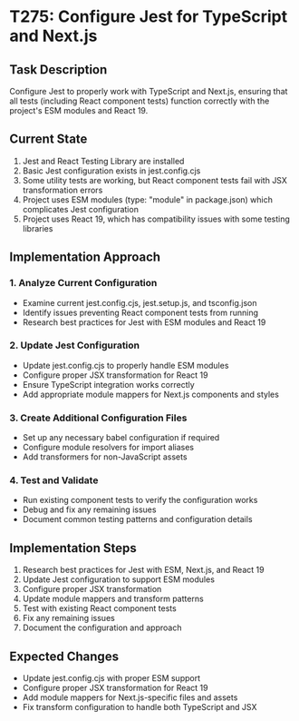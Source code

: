 # T275: Configure Jest for TypeScript and Next.js

## Task Description
Configure Jest to properly work with TypeScript and Next.js, ensuring that all tests (including React component tests) function correctly with the project's ESM modules and React 19.

## Current State
1. Jest and React Testing Library are installed
2. Basic Jest configuration exists in jest.config.cjs
3. Some utility tests are working, but React component tests fail with JSX transformation errors
4. Project uses ESM modules (type: "module" in package.json) which complicates Jest configuration
5. Project uses React 19, which has compatibility issues with some testing libraries

## Implementation Approach

### 1. Analyze Current Configuration
- Examine current jest.config.cjs, jest.setup.js, and tsconfig.json
- Identify issues preventing React component tests from running
- Research best practices for Jest with ESM modules and React 19

### 2. Update Jest Configuration
- Update jest.config.cjs to properly handle ESM modules
- Configure proper JSX transformation for React 19
- Ensure TypeScript integration works correctly
- Add appropriate module mappers for Next.js components and styles

### 3. Create Additional Configuration Files
- Set up any necessary babel configuration if required
- Configure module resolvers for import aliases
- Add transformers for non-JavaScript assets

### 4. Test and Validate
- Run existing component tests to verify the configuration works
- Debug and fix any remaining issues
- Document common testing patterns and configuration details

## Implementation Steps
1. Research best practices for Jest with ESM, Next.js, and React 19
2. Update Jest configuration to support ESM modules
3. Configure proper JSX transformation
4. Update module mappers and transform patterns
5. Test with existing React component tests
6. Fix any remaining issues
7. Document the configuration and approach

## Expected Changes
- Update jest.config.cjs with proper ESM support
- Configure proper JSX transformation for React 19
- Add module mappers for Next.js-specific files and assets
- Fix transform configuration to handle both TypeScript and JSX